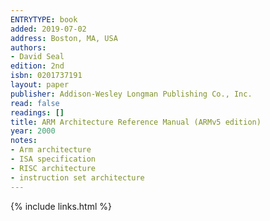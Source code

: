 ```yaml
---
ENTRYTYPE: book
added: 2019-07-02
address: Boston, MA, USA
authors:
- David Seal
edition: 2nd
isbn: 0201737191
layout: paper
publisher: Addison-Wesley Longman Publishing Co., Inc.
read: false
readings: []
title: ARM Architecture Reference Manual (ARMv5 edition)
year: 2000
notes:
- Arm architecture
- ISA specification
- RISC architecture
- instruction set architecture
---
```

{% include links.html %}
